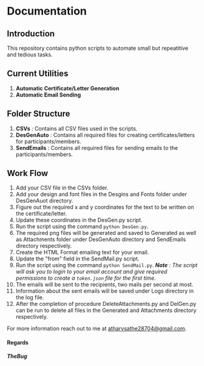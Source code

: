 # Documentation 

## Introduction
This repository contains python scripts to automate small but repeatitive and tedious tasks.

## Current Utilities
1. **Automatic Certificate/Letter Generation**
2. **Automatic Email Sending**

## Folder Structure
1. **CSVs** : Contains all CSV files used in the scripts.
2. **DesGenAuto** : Contains all required files for creating certificates/letters for participants/members.
3. **SendEmails** : Contains all required files for sending emails to the participants/members.

## Work Flow
1. Add your CSV file in the CSVs folder.
2. Add your design and font files in the Desgins and Fonts folder under DesGenAuot directory.
3. Figure out the required x and y coordinates for the text to be written on the certificate/letter.
4. Update these coordinates in the DesGen.py script.
5. Run the script using the command `python DesGen.py`.
6. The required png files will be generated and saved to Generated as well as Attachments folder under DesGenAuto directory and SendEmails directory respectively.
7. Create the HTML Format emailing text for your email.
8. Update the "from" field in the SendMail.py script.
9. Run the script using the command `python SendMail.py`.
_**Note** : The script will ask you to login to your email account and give required permissions to create a `token.json` file for the first time._
10. The emails will be sent to the recipients, two mails per second at most.
11. Information about the sent emails will be saved under Logs directory in the log file.
12. After the completion of procedure DeleteAttachments.py and DelGen.py can be run to delete all files in the Generated and Attachments directory respectively.

For more information reach out to me at atharvsathe28704@gmail.com.

#### Regards
**_TheBug_**
